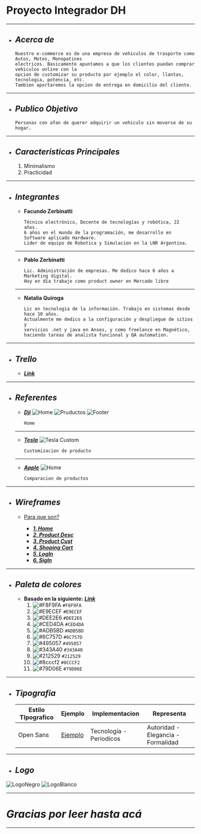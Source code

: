 # Proyecto Integrador DH
___

+ ## ___Acerca de___
    ```
    Nuestro e-commerce es de una empresa de vehiculos de trasporte como Autos, Motos, Monopatines
    electricos. Basicamente apuntamos a que los clientes puedan comprar vehiculos online con la
    opcion de customizar su producto por ejemplo el color, llantas, tecnologia, potencia, etc. 
    Tambien aportaremos la opcion de entrega en domicilio del cliente.
___

+ ## ___Publico Objetivo___
    ```
    Personas con afan de querer adquirir un vehiculo sin moverse de su hogar.
___

+ ## ___Caracteristicas Principales___
    1. Minimalismo
    2. Practicidad
___

+ ## ___Integrantes___

    - __Facundo Zerbinatti__

        ```
        Técnico electrónico, Docente de tecnologías y robótica, 22 años.
        6 años en el mundo de la programación, me desarrollo en Software aplicado Hardware.
        Lider de equipo de Robotica y Simulacion en la LNR Argentina.
    ___

    - __Pablo Zerbinatti__

        ```
        Lic. Administración de empresas. Me dedico hace 6 años a Marketing digital.
        Hoy en día trabajo como product owner en Mercado libre
    ___

    - __Natalia Quiroga__

        ```
       Lic en tecnología de la información. Trabajo en sistemas desde hace 10 años.
       Actualmente me dedico a la configuración y despliegue de sitios y 
       servicios .net y java en Anses, y como freelance en Magnético,
       haciendo tareas de analista funcional y QA automation.
 ___
 + ## ___Trello___
   - [___Link___](https://trello.com/b/5KaLwnlB/dh-proyecto-integrador)
 ___

+ ## ___Referentes___
    - [___Dji___](https://www.dji.com/)
        ![Home](https://trello-attachments.s3.amazonaws.com/5fc94173fd4329519507e55a/5fc944ae2e3d1f3927390961/14886357dc8044e237e6b4ad15408c3e/image.png)
        ![Pruductos](https://trello-attachments.s3.amazonaws.com/5fc94173fd4329519507e55a/5fc944ae2e3d1f3927390961/faec1f94d4ea497dc67a1b8cdc1798ef/image.png)
        ![Footer](https://trello-attachments.s3.amazonaws.com/5fc94173fd4329519507e55a/5fc944ae2e3d1f3927390961/97e859e409b711abde7814c88d738764/image.png)
        ```
        Home
    ___
        
    - [___Tesla___](https://www.tesla.com/models/design#paint)
        ![Tesla Custom](https://trello-attachments.s3.amazonaws.com/5fc94173fd4329519507e55a/5fc944ae2e3d1f3927390961/dfe3dc9fd295c4e99b3574aa88123c71/image.png)
        ```
        Customizacion de producto
    ___
        
    - [___Apple___](https://www.apple.com/la/ipad/)
        ![Home](https://trello-attachments.s3.amazonaws.com/5fc94173fd4329519507e55a/5fc944ae2e3d1f3927390961/a944834661657d8bc46171d168edce88/image.png)
        ```
        Comparacion de productos
    
___  

+ ## ___Wireframes___
    - [Para que son?](https://www.lucidchart.com/pages/es/que-es-un-wireframe-para-un-sitio-web#section_1)
        
        - [___1. Home___](https://trello-attachments.s3.amazonaws.com/5fc94173fd4329519507e55a/5fc94192d037d00c999e1729/17e7be93bf676b3e835124d240924f52/1-Homepage.png)
        - [___2. Product Desc___](https://trello-attachments.s3.amazonaws.com/5fc94173fd4329519507e55a/5fc94195d1b9af1a080331ce/54d8b504b62d0521b616984422875396/2-Producto.png)
        - [___3. Product Cust___](https://trello-attachments.s3.amazonaws.com/5fc94173fd4329519507e55a/5fc94195d1b9af1a080331ce/7deed9a55d4fc32656261fbda7128155/3-Producto-personalizacion.png)
        - [___4. Shoping Cart___](https://trello-attachments.s3.amazonaws.com/5fc94173fd4329519507e55a/5fc94325af411f1a44b17fbe/c3a05803eb61b624176c2679491e23a0/4-Carrito.png)
        - [___5. LogIn___](https://trello-attachments.s3.amazonaws.com/5fc94173fd4329519507e55a/5fc944798d1b4e676a68857a/99ac76b258654d2036f61d0267b7c8c3/5-Log-in.png)
        - [___6. SigIn___](https://trello-attachments.s3.amazonaws.com/5fc94173fd4329519507e55a/5fc9445448dbe788e08e1f5c/6dc184b4666b176de3baab7c27a6e979/6-Crear-cuenta.png)
___     

+ ## ___Paleta de colores___
    - __Basado en la siguiente:__ [___Link___](https://coolors.co/e63946-f1faee-a8dadc-457b9d-1d3557)
        1. ![#F8F9FA](https://via.placeholder.com/15/F8F9FA/000000?text=+) `#F8F9FA`
        2. ![#E9ECEF](https://via.placeholder.com/15/E9ECEF/000000?text=+) `#E9ECEF`
        3. ![#DEE2E6](https://via.placeholder.com/15/DEE2E6/000000?text=+) `#DEE2E6`
        4. ![#CED4DA](https://via.placeholder.com/15/CED4DA/000000?text=+) `#CED4DA`
        5. ![#ADB5BD](https://via.placeholder.com/15/ADB5BD/000000?text=+) `#ADB5BD`
        6. ![#6C757D](https://via.placeholder.com/15/6C757D/000000?text=+) `#6C757D`
        7. ![#495057](https://via.placeholder.com/15/495057/000000?text=+) `#495057`
        8. ![#343A40](https://via.placeholder.com/15/343A40/000000?text=+) `#343A40`
        9. ![#212529](https://via.placeholder.com/15/212529/000000?text=+) `#212529`
        10. ![#8cccf2](https://via.placeholder.com/15/8CCCF2/000000?text=+) `#8CCCF2`
        11. ![#79D06E](https://via.placeholder.com/15/79D06E/000000?text=+) `#79D06E`

___

+ ## ___Tipografia___
    | Estilo TIpografico | Ejemplo | Implementacion | Representa |
    | ------------- | ------------- | ------------- | ------------- |
    | Open Sans | [Ejemplo](https://upload.wikimedia.org/wikipedia/commons/thumb/0/0c/Open_Sans_sample.svg/220px-Open_Sans_sample.svg.png) | Tecnología - Periodicos  | Autoridad - Elegancia - Formalidad |
___

+ ## ___Logo___

![LogoNegro](https://trello-attachments.s3.amazonaws.com/5fc94173fd4329519507e55a/5fc944ae2e3d1f3927390961/6b22d21e3e3244acf8397231e253ae71/fd76d9df-eaca-4ca7-a113-92651c08a0a2_200x200.png)
![LogoBlanco](https://trello-attachments.s3.amazonaws.com/5fc94173fd4329519507e55a/5fc944ae2e3d1f3927390961/b45f6780d7602e946c3323bdac77c2e9/0b98896b-322c-4ee0-94d2-5e1949ca6628_200x200.png)
___

# ***Gracias por leer hasta acá***
___
